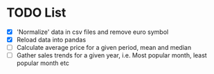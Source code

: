 # TODO List

- [x] 'Normalize' data in csv files and remove euro symbol
- [x] Reload data into pandas
- [ ] Calculate average price for a given period, mean and median
- [ ] Gather sales trends for a given year, i.e. Most popular month, least popular month etc
